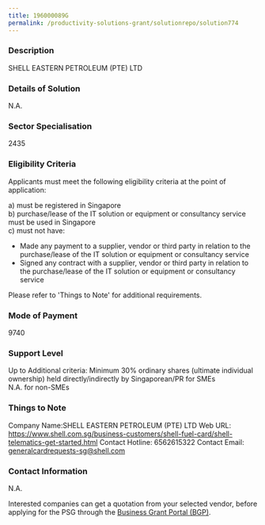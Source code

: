 ```yaml
---
title: 196000089G
permalink: /productivity-solutions-grant/solutionrepo/solution774
---
```


### Description

SHELL EASTERN PETROLEUM (PTE) LTD

### Details of Solution

N.A.

### Sector Specialisation

 2435 

### Eligibility Criteria

Applicants must meet the following eligibility criteria at the point of application:

a) must be registered in Singapore <br>
b) purchase/lease of the IT solution or equipment or consultancy service must be used in Singapore <br>
c) must not have:
- Made any payment to a supplier, vendor or third party in relation to the purchase/lease of the IT solution or equipment or consultancy service
- Signed any contract with a supplier, vendor or third party in relation to the purchase/lease of the IT solution or equipment or consultancy service

Please refer to 'Things to Note' for additional requirements.

### Mode of Payment
9740

### Support Level
Up to Additional criteria: 
 Minimum 30% ordinary shares (ultimate individual ownership) held directly/indirectly by Singaporean/PR for SMEs <br>
N.A. for non-SMEs

### Things to Note
Company Name:SHELL EASTERN PETROLEUM (PTE) LTD 
Web URL: https://www.shell.com.sg/business-customers/shell-fuel-card/shell-telematics-get-started.html 
Contact Hotline: 6562615322 
Contact Email: generalcardrequests-sg@shell.com 


### Contact Information
N.A.

Interested companies can get a quotation from your selected vendor, before applying for the PSG through the <a target='_blank' rel='noopener' href='https://www.businessgrants.gov.sg/'>Business Grant Portal (BGP)</a>.
